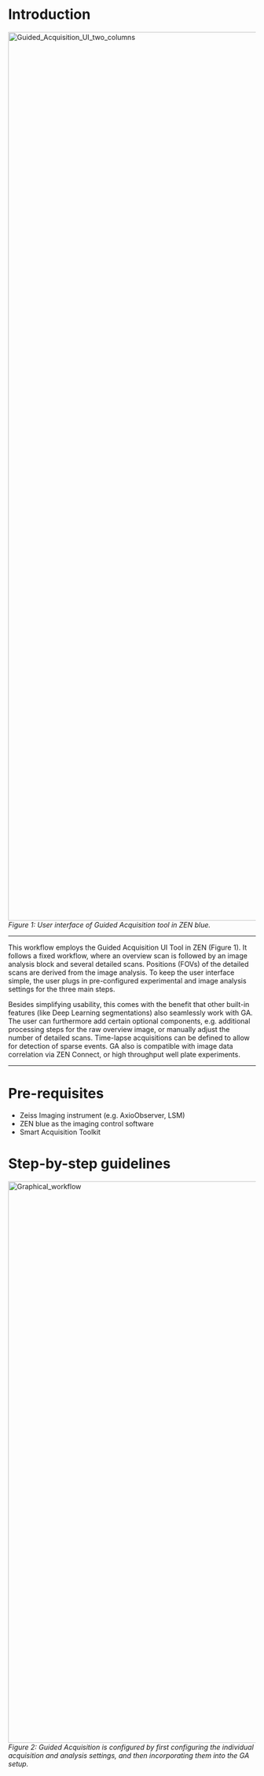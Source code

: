 
# Introduction

<p>
    <img width="3319" height="1810" alt="Guided_Acquisition_UI_two_columns" src="https://github.com/user-attachments/assets/3f9c151c-6833-4b0c-a41c-7e594ea6e7f2" />
    <em>Figure 1: User interface of Guided Acquisition tool in ZEN blue.</em>
</p>

---

This workflow employs the Guided Acquisition UI Tool in ZEN (Figure 1). It follows a fixed workflow, where an overview scan is followed by an image analysis block and several detailed scans. Positions (FOVs) of the detailed scans are derived from the image analysis. To keep the user interface simple, the user plugs in pre-configured experimental and image analysis settings for the three main steps. 

Besides simplifying usability, this comes with the benefit that other built-in features (like Deep Learning segmentations) also seamlessly work with GA. The user can furthermore add certain optional components, e.g. additional processing steps for the raw overview image, or manually adjust the number of detailed scans. Time-lapse acquisitions can be defined to allow for detection of sparse events. GA also is compatible with image data correlation via ZEN Connect, or high throughput well plate experiments.

___

# Pre-requisites
- Zeiss Imaging instrument (e.g. AxioObserver, LSM)
- ZEN blue as the imaging control software
- Smart Acquisition Toolkit

# Step-by-step guidelines
<p>
    <img width="3124" height="1144" alt="Graphical_workflow" src="https://github.com/user-attachments/assets/b46b4257-b2b6-402d-8862-a2b050b96e73" />
    <em>Figure 2: Guided Acquisition is configured by first configuring the individual acquisition and analysis settings, and then incorporating them into the GA setup. </em>
</p>


